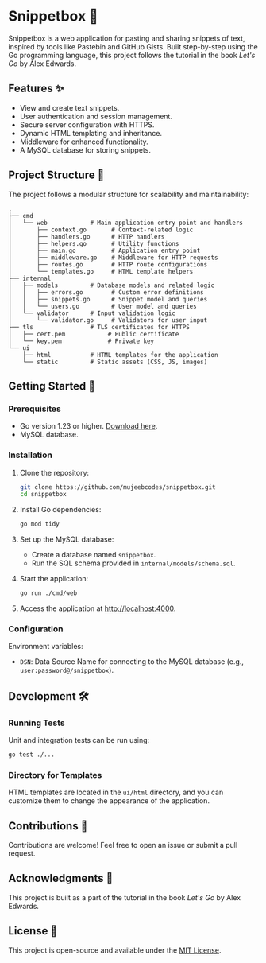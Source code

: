
# Snippetbox 📜  

Snippetbox is a web application for pasting and sharing snippets of text, inspired by tools like Pastebin and GitHub Gists. Built step-by-step using the Go programming language, this project follows the tutorial in the book *Let's Go* by Alex Edwards.

## Features ✨  
- View and create text snippets.
- User authentication and session management.
- Secure server configuration with HTTPS.
- Dynamic HTML templating and inheritance.
- Middleware for enhanced functionality.
- A MySQL database for storing snippets.


## Project Structure 📂  
The project follows a modular structure for scalability and maintainability:  
```
.
├── cmd
│   └── web            # Main application entry point and handlers
│       ├── context.go       # Context-related logic
│       ├── handlers.go      # HTTP handlers
│       ├── helpers.go       # Utility functions
│       ├── main.go          # Application entry point
│       ├── middleware.go    # Middleware for HTTP requests
│       ├── routes.go        # HTTP route configurations
│       └── templates.go     # HTML template helpers
├── internal
│   ├── models         # Database models and related logic
│   │   ├── errors.go        # Custom error definitions
│   │   ├── snippets.go      # Snippet model and queries
│   │   └── users.go         # User model and queries
│   └── validator      # Input validation logic
│       └── validator.go     # Validators for user input
├── tls                # TLS certificates for HTTPS
│   ├── cert.pem            # Public certificate
│   └── key.pem             # Private key
└── ui
    ├── html           # HTML templates for the application
    └── static         # Static assets (CSS, JS, images)
```


## Getting Started 🚀  

### Prerequisites  
- Go version 1.23 or higher. [Download here](https://golang.org/doc/install).  
- MySQL database.  

### Installation  
1. Clone the repository:  
   ```bash
   git clone https://github.com/mujeebcodes/snippetbox.git
   cd snippetbox
   ```

2. Install Go dependencies:  
   ```bash
   go mod tidy
   ```

3. Set up the MySQL database:
   - Create a database named `snippetbox`.
   - Run the SQL schema provided in `internal/models/schema.sql`.

4. Start the application:  
   ```bash
   go run ./cmd/web
   ```

5. Access the application at [http://localhost:4000](http://localhost:4000).

### Configuration  
Environment variables:  
- `DSN`: Data Source Name for connecting to the MySQL database (e.g., `user:password@/snippetbox`).  

## Development 🛠️  

### Running Tests  
Unit and integration tests can be run using:  
```bash
go test ./...
```

### Directory for Templates  
HTML templates are located in the `ui/html` directory, and you can customize them to change the appearance of the application.

## Contributions 🤝  
Contributions are welcome! Feel free to open an issue or submit a pull request.  

## Acknowledgments 🙏  
This project is built as a part of the tutorial in the book *Let's Go* by Alex Edwards.  

## License 📝  
This project is open-source and available under the [MIT License](LICENSE).  
